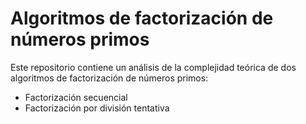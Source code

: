 # Algoritmos de factorización de números primos

Este repositorio contiene un análisis de la complejidad teórica de dos algoritmos de factorización de números primos:
- Factorización secuencial
- Factorización por división tentativa
